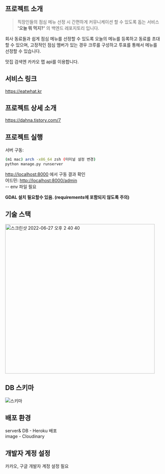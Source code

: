 ## 프로젝트 소개

> 직장인들의 점심 메뉴 선정 시 간편하게 커뮤니케이션 할 수 있도록 돕는 서비스 **'오늘 뭐 먹지?'** 의 백엔드 레포지토리 입니다.

회사 동료들과 쉽게 점심 메뉴를 선정할 수 있도록 오늘의 메뉴를 등록하고 동료를 초대할 수 있으며, 고정적인 점심 멤버가 있는 경우 크루를 구성하고 투표를 통해서 메뉴를 선정할 수 있습니다.

맛집 검색엔 카카오 맵 api를 이용합니다.

## 서비스 링크

https://eatwhat.kr

## 프로젝트 상세 소개

https://dahna.tistory.com/7

## 프로젝트 실행

서버 구동:

```bash
(m1 mac) arch -x86_64 zsh (터미널 설정 변경)
python manage.py runserver
```

[http://localhost:8000](http://localhost:8000) 에서 구동 결과 확인  
어드민: [http://localhost:8000/admin](http://localhost:8000/admin)  
-- env 파일 필요

**GDAL 설치 필요할수 있음. (requirements에 포함되지 않도록 주의)**

## 기술 스택

<img width="481" alt="스크린샷 2022-06-27 오후 2 40 40" src="https://user-images.githubusercontent.com/61297852/175867585-d79e9e03-0273-4b29-82b9-0f0e3545d99f.png">

## DB 스키마
![스키마](https://user-images.githubusercontent.com/61297852/175874968-8fc8baff-046e-4698-93a5-dd55cdfe5eab.jpeg)


## 배포 환경

server& DB - Heroku 배포  
image - Cloudinary  

## 개발자 계정 설정
카카오, 구글 개발자 계정 설정 필요

